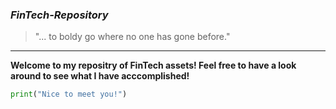 
### *FinTech-Repository*
> "... to boldy go where no one has gone before."
---
**Welcome to my repositry of FinTech assets! Feel free to have a look around to see what I have acccomplished!**
```python
print("Nice to meet you!")
```
